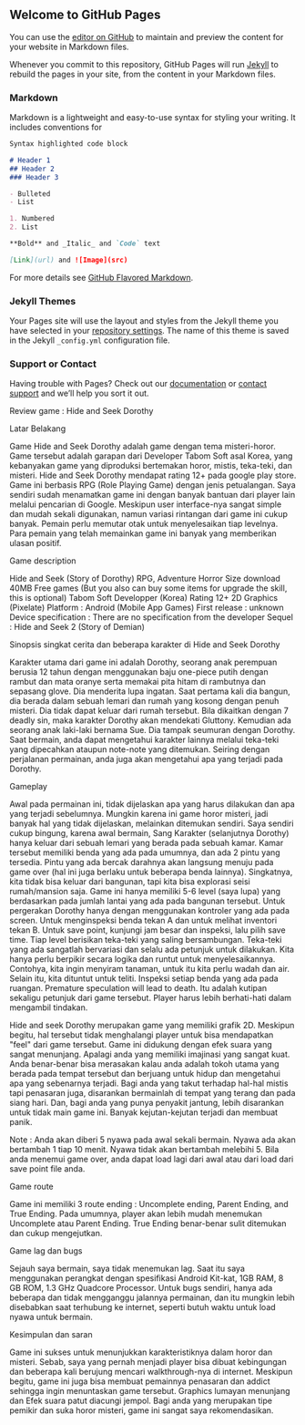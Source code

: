 ## Welcome to GitHub Pages

You can use the [editor on GitHub](https://github.com/rhmynt/articles/edit/master/index.md) to maintain and preview the content for your website in Markdown files.

Whenever you commit to this repository, GitHub Pages will run [Jekyll](https://jekyllrb.com/) to rebuild the pages in your site, from the content in your Markdown files.

### Markdown

Markdown is a lightweight and easy-to-use syntax for styling your writing. It includes conventions for

```markdown
Syntax highlighted code block

# Header 1
## Header 2
### Header 3

- Bulleted
- List

1. Numbered
2. List

**Bold** and _Italic_ and `Code` text

[Link](url) and ![Image](src)
```

For more details see [GitHub Flavored Markdown](https://guides.github.com/features/mastering-markdown/).

### Jekyll Themes

Your Pages site will use the layout and styles from the Jekyll theme you have selected in your [repository settings](https://github.com/rhmynt/articles/settings). The name of this theme is saved in the Jekyll `_config.yml` configuration file.

### Support or Contact

Having trouble with Pages? Check out our [documentation](https://help.github.com/categories/github-pages-basics/) or [contact support](https://github.com/contact) and we’ll help you sort it out.

Review game : Hide and Seek Dorothy 

Latar Belakang

Game Hide and Seek Dorothy adalah game dengan tema misteri-horor. Game tersebut adalah garapan dari Developer Tabom Soft asal Korea, yang kebanyakan game yang diproduksi bertemakan horor, mistis, teka-teki, dan misteri. Hide and Seek Dorothy mendapat rating 12+ pada google play store. Game ini berbasis RPG (Role Playing Game) dengan jenis petualangan. Saya sendiri sudah menamatkan game ini dengan banyak bantuan dari player lain melalui pencarian di Google. Meskipun user interface-nya sangat simple dan mudah sekali digunakan, namun variasi rintangan dari game ini cukup banyak. Pemain perlu memutar otak untuk menyelesaikan tiap levelnya. Para pemain yang telah memainkan game ini banyak yang memberikan ulasan positif.

Game description

Hide and Seek (Story of Dorothy)
RPG, Adventure
Horror
Size download 40MB
Free games (But you also can buy some items for upgrade the skill, this is optional)
Tabom Soft Developper (Korea)
Rating 12+
2D Graphics (Pixelate)
Platform : Android (Mobile App Games)
First release : unknown
Device specification : There are no specification from the developer
Sequel : Hide and Seek 2 (Story of Demian)

Sinopsis singkat cerita dan beberapa karakter di Hide and Seek Dorothy

Karakter utama dari game ini adalah Dorothy, seorang anak perempuan berusia 12 tahun dengan menggunakan baju one-piece putih dengan rambut dan mata oranye serta memakai pita hitam di rambutnya dan sepasang glove. Dia menderita lupa ingatan. Saat pertama kali dia bangun, dia berada dalam sebuah lemari dan rumah yang kosong dengan penuh misteri. Dia tidak dapat keluar dari rumah tersebut. Bila dikaitkan dengan 7 deadly sin, maka karakter Dorothy akan mendekati Gluttony. Kemudian ada seorang anak laki-laki bernama Sue. Dia tampak seumuran dengan Dorothy. Saat bermain, anda dapat mengetahui karakter lainnya melalui teka-teki yang dipecahkan ataupun note-note yang ditemukan. Seiring dengan perjalanan permainan, anda juga akan mengetahui apa yang terjadi pada Dorothy. 

Gameplay

Awal pada permainan ini, tidak dijelaskan apa yang harus dilakukan dan apa yang terjadi sebelumnya. Mungkin karena ini game horor misteri, jadi banyak hal yang tidak dijelaskan, melainkan ditemukan sendiri. Saya sendiri cukup bingung, karena awal bermain, Sang Karakter (selanjutnya Dorothy) hanya keluar dari sebuah lemari yang berada pada sebuah kamar. Kamar tersebut memiliki benda yang ada pada umumnya, dan ada 2 pintu yang tersedia. Pintu yang ada bercak darahnya akan langsung menuju pada game over (hal ini juga berlaku untuk beberapa benda lainnya). Singkatnya, kita tidak bisa keluar dari bangunan, tapi kita bisa explorasi seisi rumah/mansion saja. Game ini hanya memiliki 5-6 level (saya lupa) yang berdasarkan pada jumlah lantai yang ada pada bangunan tersebut. Untuk pergerakan Dorothy hanya dengan menggunakan kontroler yang ada pada screen. Untuk menginspeksi benda tekan A dan untuk melihat inventori tekan B. Untuk save point, kunjungi jam besar dan inspeksi, lalu pilih save time. Tiap level berisikan teka-teki yang saling bersambungan. Teka-teki yang ada sangatlah bervariasi dan selalu ada petunjuk untuk dilakukan. Kita hanya perlu berpikir secara logika dan runtut untuk menyelesaikannya. Contohya, kita ingin menyiram tanaman, untuk itu kita perlu wadah dan air. Selain itu, kita dituntut untuk teliti. Inspeksi setiap benda yang ada pada ruangan. Premature speculation will lead to death. Itu adalah kutipan sekaligu petunjuk dari game tersebut. Player harus lebih berhati-hati dalam mengambil tindakan. 

Hide and seek Dorothy merupakan game yang memiliki grafik 2D. Meskipun begitu, hal tersebut tidak menghalangi player untuk bisa mendapatkan "feel" dari game tersebut. Game ini didukung dengan efek suara yang sangat menunjang. Apalagi anda yang memiliki imajinasi yang sangat kuat. Anda benar-benar bisa merasakan kalau anda adalah tokoh utama yang berada pada tempat tersebut dan berjuang untuk hidup dan mengetahui apa yang sebenarnya terjadi. Bagi anda yang takut terhadap hal-hal mistis tapi penasaran juga, disarankan bermainlah di tempat yang terang dan pada siang hari. Dan, bagi anda yang punya penyakit jantung, lebih disarankan untuk tidak main game ini. Banyak kejutan-kejutan terjadi dan membuat panik. 

Note : Anda akan diberi 5 nyawa pada awal sekali bermain. Nyawa ada akan bertambah 1 tiap 10 menit. Nyawa tidak akan bertambah melebihi 5. Bila anda menemui game over, anda dapat load lagi dari awal atau dari load dari save point file anda.

Game route

Game ini memiliki 3 route ending : Uncomplete ending, Parent Ending, and True Ending. Pada umumnya, player akan lebih mudah menemukan Uncomplete atau Parent Ending. True Ending benar-benar sulit ditemukan dan cukup mengejutkan.

Game lag dan bugs

Sejauh saya bermain, saya tidak menemukan lag. Saat itu saya menggunakan perangkat dengan spesifikasi Android Kit-kat, 1GB RAM, 8 GB ROM, 1.3 GHz Quadcore Processor. Untuk bugs sendiri, hanya ada beberapa dan tidak mengganggu jalannya permainan, dan itu mungkin lebih disebabkan saat terhubung ke internet, seperti butuh waktu untuk load nyawa untuk bermain.

Kesimpulan dan saran

Game ini sukses untuk menunjukkan karakteristiknya dalam horor dan misteri. Sebab, saya yang pernah menjadi player bisa dibuat kebingungan dan beberapa kali berujung mencari walkthrough-nya di internet. Meskipun begitu, game ini juga bisa membuat pemainnya penasaran dan addict sehingga ingin menuntaskan game tersebut. Graphics lumayan menunjang dan Efek suara patut diacungi jempol. Bagi anda yang merupakan tipe pemikir dan suka horor misteri, game ini sangat saya rekomendasikan. 









